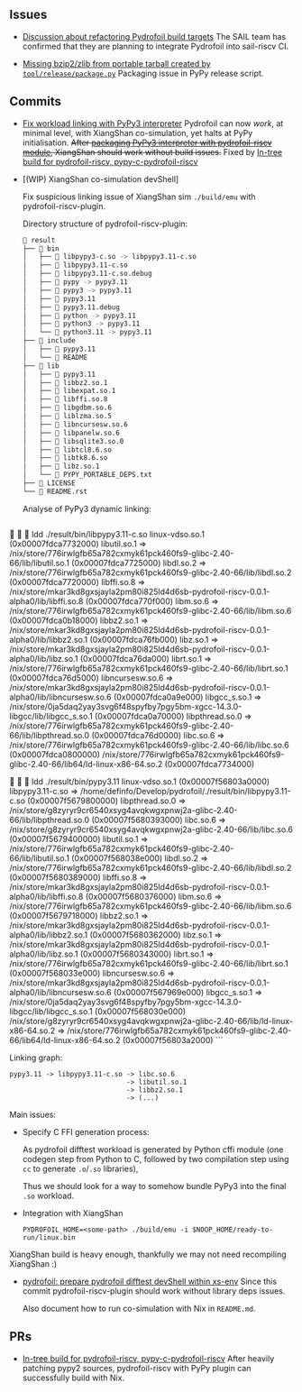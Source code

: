 ## Issues
- [Discussion about refactoring Pydrofoil build targets](https://github.com/pydrofoil/pydrofoil/issues/142)
  The SAIL team has confirmed that they are planning to integrate Pydrofoil into sail-riscv CI.

- [Missing bzip2/zlib from portable tarball created by `tool/release/package.py`](https://github.com/pypy/pypy/issues/5336)
  Packaging issue in PyPy release script.

## Commits

- [Fix workload linking with PyPy3 interpreter](https://github.com/OpenXiangShan/xs-env/commit/3ac81d778534a558db88f1876d6c2fd2bbb799cd)
  Pydrofoil can now *work*, at minimal level, with XiangShan co-simulation, yet halts at PyPy initialisation.
  ~~After [packaging PyPy3 interpreter with pydrofoil-riscv module](https://github.com/rpypkgs/rpypkgs/commit/15c008aa553c140cef28af1f553bb455718e4b74), XiangShan should work without build issues.~~
  Fixed by [In-tree build for pydrofoil-riscv, pypy-c-pydrofoil-riscv](https://github.com/pydrofoil/pydrofoil/pull/146)

- [(WIP) XiangShan co-simulation devShell]

  Fix suspicious linking issue of XiangShan sim `./build/emu` with pydrofoil-riscv-plugin.

  Directory structure of pydrofoil-riscv-plugin:

  ```sh
   result
  ├──  bin
  │   ├──  libpypy3-c.so -> libpypy3.11-c.so
  │   ├──  libpypy3.11-c.so
  │   ├──  libpypy3.11-c.so.debug
  │   ├── 󰡯 pypy -> pypy3.11
  │   ├── 󰡯 pypy3 -> pypy3.11
  │   ├──  pypy3.11
  │   ├──  pypy3.11.debug
  │   ├── 󰡯 python -> pypy3.11
  │   ├── 󰡯 python3 -> pypy3.11
  │   └──  python3.11 -> pypy3.11
  ├──  include
  │   ├──  pypy3.11
  │   └── 󰂺 README
  ├──  lib
  │   ├──  pypy3.11
  │   ├──  libbz2.so.1
  │   ├──  libexpat.so.1
  │   ├──  libffi.so.8
  │   ├──  libgdbm.so.6
  │   ├──  liblzma.so.5
  │   ├──  libncursesw.so.6
  │   ├──  libpanelw.so.6
  │   ├──  libsqlite3.so.0
  │   ├──  libtcl8.6.so
  │   ├──  libtk8.6.so
  │   ├──  libz.so.1
  │   └──  PYPY_PORTABLE_DEPS.txt
  ├──  LICENSE
  └──  README.rst
  ```

  Analyse of PyPy3 dynamic linking:

    ```sh
✦   ➜ ldd ./result/bin/libpypy3.11-c.so
	linux-vdso.so.1 (0x00007fdca7732000)
	libutil.so.1 => /nix/store/776irwlgfb65a782cxmyk61pck460fs9-glibc-2.40-66/lib/libutil.so.1 (0x00007fdca7725000)
	libdl.so.2 => /nix/store/776irwlgfb65a782cxmyk61pck460fs9-glibc-2.40-66/lib/libdl.so.2 (0x00007fdca7720000)
	libffi.so.8 => /nix/store/mkar3kd8gxsjayla2pm80i825ld4d6sb-pydrofoil-riscv-0.0.1-alpha0/lib/libffi.so.8 (0x00007fdca770f000)
	libm.so.6 => /nix/store/776irwlgfb65a782cxmyk61pck460fs9-glibc-2.40-66/lib/libm.so.6 (0x00007fdca0b18000)
	libbz2.so.1 => /nix/store/mkar3kd8gxsjayla2pm80i825ld4d6sb-pydrofoil-riscv-0.0.1-alpha0/lib/libbz2.so.1 (0x00007fdca76fb000)
	libz.so.1 => /nix/store/mkar3kd8gxsjayla2pm80i825ld4d6sb-pydrofoil-riscv-0.0.1-alpha0/lib/libz.so.1 (0x00007fdca76da000)
	librt.so.1 => /nix/store/776irwlgfb65a782cxmyk61pck460fs9-glibc-2.40-66/lib/librt.so.1 (0x00007fdca76d5000)
	libncursesw.so.6 => /nix/store/mkar3kd8gxsjayla2pm80i825ld4d6sb-pydrofoil-riscv-0.0.1-alpha0/lib/libncursesw.so.6 (0x00007fdca0a9e000)
	libgcc_s.so.1 => /nix/store/0ja5daq2yay3svg6f48spyfby7pgy5bm-xgcc-14.3.0-libgcc/lib/libgcc_s.so.1 (0x00007fdca0a70000)
	libpthread.so.0 => /nix/store/776irwlgfb65a782cxmyk61pck460fs9-glibc-2.40-66/lib/libpthread.so.0 (0x00007fdca76d0000)
	libc.so.6 => /nix/store/776irwlgfb65a782cxmyk61pck460fs9-glibc-2.40-66/lib/libc.so.6 (0x00007fdca0800000)
	/nix/store/776irwlgfb65a782cxmyk61pck460fs9-glibc-2.40-66/lib64/ld-linux-x86-64.so.2 (0x00007fdca7734000)

✦   ➜ ldd ./result/bin/pypy3.11
	linux-vdso.so.1 (0x00007f56803a0000)
	libpypy3.11-c.so => /home/definfo/Develop/pydrofoil/./result/bin/libpypy3.11-c.so (0x00007f5679800000)
	libpthread.so.0 => /nix/store/g8zyryr9cr6540xsyg4avqkwgxpnwj2a-glibc-2.40-66/lib/libpthread.so.0 (0x00007f5680393000)
	libc.so.6 => /nix/store/g8zyryr9cr6540xsyg4avqkwgxpnwj2a-glibc-2.40-66/lib/libc.so.6 (0x00007f5679400000)
	libutil.so.1 => /nix/store/776irwlgfb65a782cxmyk61pck460fs9-glibc-2.40-66/lib/libutil.so.1 (0x00007f568038e000)
	libdl.so.2 => /nix/store/776irwlgfb65a782cxmyk61pck460fs9-glibc-2.40-66/lib/libdl.so.2 (0x00007f5680389000)
	libffi.so.8 => /nix/store/mkar3kd8gxsjayla2pm80i825ld4d6sb-pydrofoil-riscv-0.0.1-alpha0/lib/libffi.so.8 (0x00007f5680376000)
	libm.so.6 => /nix/store/776irwlgfb65a782cxmyk61pck460fs9-glibc-2.40-66/lib/libm.so.6 (0x00007f5679718000)
	libbz2.so.1 => /nix/store/mkar3kd8gxsjayla2pm80i825ld4d6sb-pydrofoil-riscv-0.0.1-alpha0/lib/libbz2.so.1 (0x00007f5680362000)
	libz.so.1 => /nix/store/mkar3kd8gxsjayla2pm80i825ld4d6sb-pydrofoil-riscv-0.0.1-alpha0/lib/libz.so.1 (0x00007f5680343000)
	librt.so.1 => /nix/store/776irwlgfb65a782cxmyk61pck460fs9-glibc-2.40-66/lib/librt.so.1 (0x00007f568033e000)
	libncursesw.so.6 => /nix/store/mkar3kd8gxsjayla2pm80i825ld4d6sb-pydrofoil-riscv-0.0.1-alpha0/lib/libncursesw.so.6 (0x00007f567969e000)
	libgcc_s.so.1 => /nix/store/0ja5daq2yay3svg6f48spyfby7pgy5bm-xgcc-14.3.0-libgcc/lib/libgcc_s.so.1 (0x00007f568030e000)
	/nix/store/g8zyryr9cr6540xsyg4avqkwgxpnwj2a-glibc-2.40-66/lib/ld-linux-x86-64.so.2 => /nix/store/776irwlgfb65a782cxmyk61pck460fs9-glibc-2.40-66/lib64/ld-linux-x86-64.so.2 (0x00007f56803a2000)
    ```

  Linking graph:

  ```
  pypy3.11 -> libpypy3.11-c.so -> libc.so.6
                               -> libutil.so.1
                               -> libbz2.so.1
                               -> (...)
  ```

  Main issues:

  - Specify C FFI generation process:

    As pydrofoil difftest workload is generated by Python cffi module
    (one codegen step from Python to C, followed by two compilation step using `cc` to generate `.o`/`.so` libraries),

    Thus we should look for a way to somehow bundle PyPy3 into the final `.so` workload.

  - Integration with XiangShan

    `PYDROFOIL_HOME=<some-path> ./build/emu -i $NOOP_HOME/ready-to-run/linux.bin`
  
  XiangShan build is heavy enough, thankfully we may not need recompiling XiangShan :)

- [pydrofoil: prepare pydrofoil difftest devShell within xs-env](https://github.com/definfo/xs-env/commit/73596f09cac8cae0b7870871cdcc5bde351567c8)
  Since this commit pydrofoil-riscv-plugin should work without library deps issues.
  
  Also document how to run co-simulation with Nix in `README.md`.

## PRs

- [In-tree build for pydrofoil-riscv, pypy-c-pydrofoil-riscv](https://github.com/pydrofoil/pydrofoil/pull/146)
  After heavily patching pypy2 sources, pydrofoil-riscv with PyPy plugin can successfully build with Nix. 

